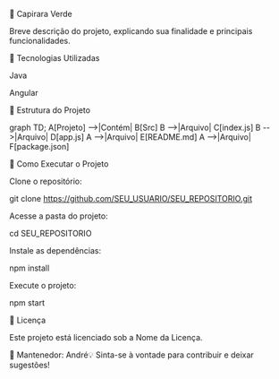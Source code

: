 📌 Capirara Verde

Breve descrição do projeto, explicando sua finalidade e principais funcionalidades.

🚀 Tecnologias Utilizadas

Java

Angular

📂 Estrutura do Projeto

graph TD;
    A[Projeto] -->|Contém| B[Src]
    B -->|Arquivo| C[index.js]
    B -->|Arquivo| D[app.js]
    A -->|Arquivo| E[README.md]
    A -->|Arquivo| F[package.json]

🔧 Como Executar o Projeto

Clone o repositório:

git clone https://github.com/SEU_USUARIO/SEU_REPOSITORIO.git

Acesse a pasta do projeto:

cd SEU_REPOSITORIO

Instale as dependências:

npm install

Execute o projeto:

npm start

📜 Licença

Este projeto está licenciado sob a Nome da Licença.

📌 Mantenedor: André💡 Sinta-se à vontade para contribuir e deixar sugestões!
